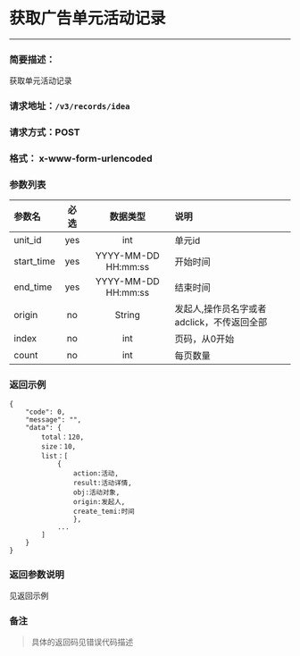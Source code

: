 # 获取广告单元活动记录
---
### 简要描述：
获取单元活动记录

### 请求地址：```/v3/records/idea```

### 请求方式：POST

### 格式： x-www-form-urlencoded

### 参数列表

参数名 | 必选 | 数据类型 | 说明
:---   | :--: | :------: | :---
unit_id|yes|int|单元id
start_time|yes|YYYY-MM-DD HH:mm:ss|开始时间
end_time|yes|YYYY-MM-DD HH:mm:ss|结束时间
origin|no|String|发起人,操作员名字或者adclick，不传返回全部
index|no|int|页码，从0开始
count|no|int|每页数量



### 返回示例
```
{
    "code": 0,
    "message": "",
    "data": {
        total：120,
        size：10,
        list：[
            {
                action:活动,
                result:活动详情,
                obj:活动对象,
                origin:发起人,
                create_temi:时间
                },
            ...
        ]
    }
}
```
### 返回参数说明
见返回示例


### 备注
>具体的返回码见错误代码描述

　
　
　